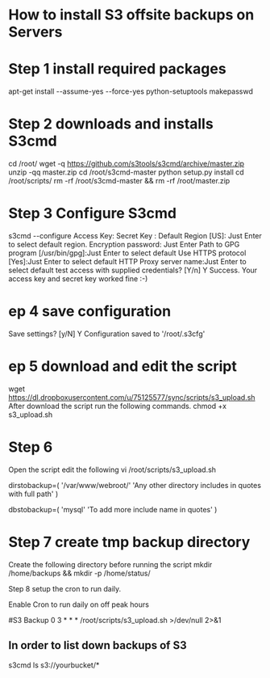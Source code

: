 # How to install S3 offsite backups on Servers

# Step 1 install required packages
apt-get install --assume-yes --force-yes python-setuptools makepasswd

# Step 2 downloads and installs S3cmd 

cd /root/
wget -q https://github.com/s3tools/s3cmd/archive/master.zip
unzip -qq master.zip
cd /root/s3cmd-master
python setup.py install
cd /root/scripts/
rm -rf /root/s3cmd-master && rm -rf /root/master.zip

# Step 3 Configure S3cmd

s3cmd --configure
Access Key:
Secret Key :
Default Region [US]: Just Enter to select default region.
Encryption password: Just Enter
Path to GPG program [/usr/bin/gpg]:Just Enter to select default
Use HTTPS protocol [Yes]:Just Enter to select default
HTTP Proxy server name:Just Enter to select default
test access with supplied credentials? [Y/n] Y
Success. Your access key and secret key worked fine :-)

# ep 4 save configuration
Save settings? [y/N] Y
Configuration saved to '/root/.s3cfg'

# ep 5 download and edit the script

wget https://dl.dropboxusercontent.com/u/75125577/sync/scripts/s3_upload.sh 
After download the script run the following commands.
chmod +x s3_upload.sh

# Step 6
Open the script edit the following
vi /root/scripts/s3_upload.sh


dirstobackup=(
'/var/www/webroot/'
'Any other directory includes in quotes with full path'
)

dbstobackup=(
'mysql'
'To add more include name in quotes'
)

# Step 7 create tmp backup directory
Create the following directory before running the script
mkdir /home/backups && mkdir -p /home/status/

Step 8 setup the cron to run daily.

Enable Cron to run daily on off peak hours

#S3 Backup
0 3 * * *       /root/scripts/s3_upload.sh >/dev/null 2>&1


## In order to list down backups of S3 
s3cmd ls s3://yourbucket/*
                       


